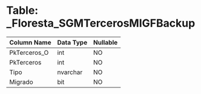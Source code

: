 # Table: _Floresta_SGMTercerosMIGFBackup

| Column Name | Data Type | Nullable |
|-------------|-----------|----------|
| PkTerceros_O | int | NO |
| PkTerceros | int | NO |
| Tipo | nvarchar | NO |
| Migrado | bit | NO |
